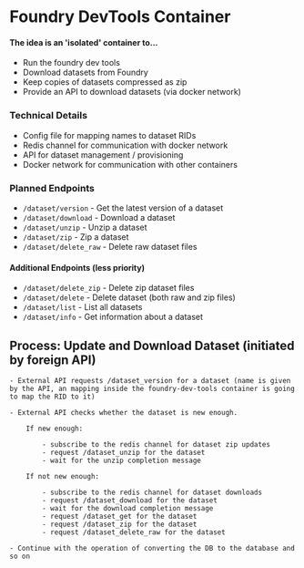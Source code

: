 # Foundry DevTools Container

#### The idea is an 'isolated' container to...

- Run the foundry dev tools
- Download datasets from Foundry
- Keep copies of datasets compressed as zip
- Provide an API to download datasets (via docker network) 

### Technical Details

- Config file for mapping names to dataset RIDs
- Redis channel for communication with docker network
- API for dataset management / provisioning
- Docker network for communication with other containers

### Planned Endpoints

- `/dataset/version` - Get the latest version of a dataset
- `/dataset/download` - Download a dataset
- `/dataset/unzip` - Unzip a dataset
- `/dataset/zip` - Zip a dataset
- `/dataset/delete_raw` - Delete raw dataset files

#### Additional Endpoints (less priority)

- `/dataset/delete_zip` - Delete zip dataset files
- `/dataset/delete` - Delete dataset (both raw and zip files)
- `/dataset/list` - List all datasets
- `/dataset/info` - Get information about a dataset

## Process: Update and Download Dataset (initiated by foreign API)

    - External API requests /dataset_version for a dataset (name is given by the API, an mapping inside the foundry-dev-tools container is going to map the RID to it)

    - External API checks whether the dataset is new enough.

        If new enough:

            - subscribe to the redis channel for dataset zip updates
            - request /dataset_unzip for the dataset
            - wait for the unzip completion message

        If not new enough:

            - subscribe to the redis channel for dataset downloads
            - request /dataset_download for the dataset
            - wait for the download completion message
            - request /dataset_get for the dataset
            - request /dataset_zip for the dataset
            - request /dataset_delete_raw for the dataset

    - Continue with the operation of converting the DB to the database and so on